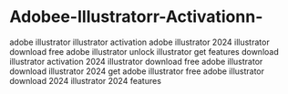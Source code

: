 # Adobee-Illustratorr-Activationn-
 adobe illustrator illustrator activation adobe illustrator 2024 illustrator download free adobe illustrator unlock illustrator get features download illustrator activation 2024 illustrator download free adobe illustrator download illustrator 2024 get adobe illustrator free adobe illustrator download 2024 illustrator 2024 features
